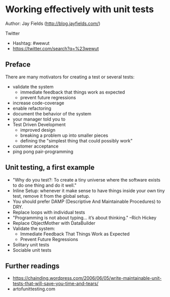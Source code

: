 # Working effectively with unit tests

Author: Jay Fields (http://blog.jayfields.com/)

Twitter
  * Hashtag:  #wewut
  * https://twitter.com/search?q=%23wewut

## Preface
There are many motivators for creating a test or several tests:
* validate the system
  - immediate feedback that things work as expected
  - prevent future regressions
* increase code-coverage
* enable refactoring
* document the behavior of the system
* your manager told you to
* Test Driven Development
  - improved design
  - breaking a problem up into smaller pieces
  - defining the "simplest thing that could possibly work"
* customer acceptance
* ping pong pair-programming


## Unit testing, a first example
* "Why do you test?: To create a tiny universe where the software exists to do one thing and do it well."
* Inline Setup: whenever it make sense to have things inside your own tiny test, remove it from the global setup.
* You should prefer DAMP (Descriptive And Maintainable Procedures) to DRY.
* Replace loops with individual tests
* "Programming is not about typing... it’s about thinking." –Rich Hickey
* Replace ObjectMother with DataBuilder
* Validate the system:
  - Immediate Feedback That Things Work as Expected
  - Prevent Future Regressions
* Solitary unit tests
* Sociable unit tests

## Further readings
* https://chainding.wordpress.com/2006/06/05/write-maintainable-unit-tests-that-will-save-you-time-and-tears/
* artofunittesting.com
